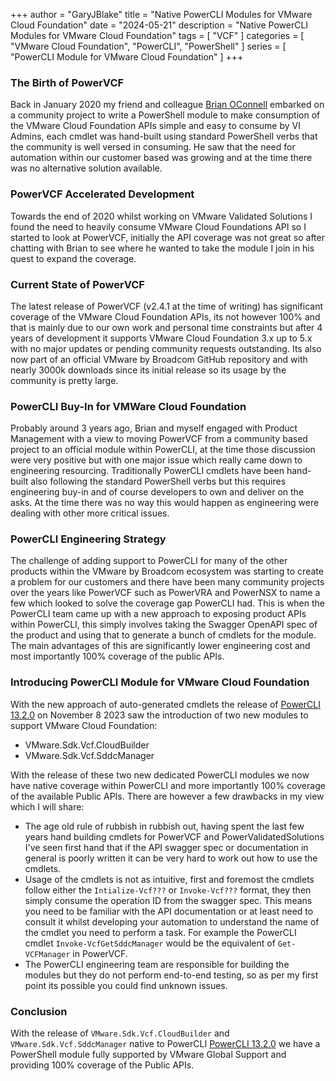+++
author = "GaryJBlake"
title = "Native PowerCLI Modules for VMware Cloud Foundation"
date = "2024-05-21"
description = "Native PowerCLI Modules for VMware Cloud Foundation"
tags = [
    "VCF"
]
categories = [
    "VMware Cloud Foundation",
    "PowerCLI",
    "PowerShell"
]
series = [
    "PowerCLI Module for VMware Cloud Foundation"
]
+++

### The Birth of PowerVCF

Back in January 2020 my friend and colleague [Brian OConnell](https://lifeofbrianoc.com) embarked on a community project to write a PowerShell module to make consumption of the VMware Cloud Foundation APIs simple and easy to consume by VI Admins, each cmdlet was hand-built using standard PowerShell verbs that the community is well versed in consuming. He saw that the need for automation within our customer based was growing and at the time there was no alternative solution available.

### PowerVCF Accelerated Development

Towards the end of 2020 whilst working on VMware Validated Solutions I found the need to heavily consume VMware Cloud Foundations API so I started to look at PowerVCF, initially the API coverage was not great so after chatting with Brian to see where he wanted to take the module I join in his quest to expand the coverage.

### Current State of PowerVCF

The latest release of PowerVCF (v2.4.1 at the time of writing) has significant coverage of the VMware Cloud Foundation APIs, its not however 100% and that is mainly due to our own work and personal time constraints but after 4 years of development it supports VMware Cloud Foundation 3.x up to 5.x with no major updates or pending community requests outstanding. Its also now part of an official VMware by Broadcom GitHub repository and with nearly 3000k downloads since its initial release so its usage by the community is pretty large.

### PowerCLI Buy-In for VMWare Cloud Foundation

Probably around 3 years ago, Brian and myself engaged with Product Management with a view to moving PowerVCF from a community based project to an official module within PowerCLI, at the time those discussion were very positive but with one major issue which really came down to engineering resourcing. Traditionally PowerCLI cmdlets have been hand-built also following the standard PowerShell verbs but this requires engineering buy-in and of course developers to own and deliver on the asks. At the time there was no way this would happen as engineering were dealing with other more critical issues.

### PowerCLI Engineering Strategy

The challenge of adding support to PowerCLI for many of the other products within the VMware by Broadcom ecosystem was starting to create a problem for our customers and there have been many community projects over the years like PowerVCF such as PowerVRA and PowerNSX to name a few which looked to solve the coverage gap PowerCLI had. This is when the PowerCLI team came up with a new approach to exposing product APIs within PowerCLI, this simply involves taking the Swagger OpenAPI spec of the product and using that to generate a bunch of cmdlets for the module. The main advantages of this are significantly lower engineering cost and most importantly 100% coverage of the public APIs.

### Introducing PowerCLI Module for VMware Cloud Foundation

With the new approach of auto-generated cmdlets the release of [PowerCLI 13.2.0](https://vdc-download.vmware.com/vmwb-repository/dcr-public/c59c5417-e2df-4c49-a5c2-24bc430a7817/806e6648-4c8d-4c37-9925-3998100e421a/vmware-powercli-1321-release-notes.html) on November 8 2023 saw the introduction of two new modules to support VMware Cloud Foundation:

* VMware.Sdk.Vcf.CloudBuilder
* VMware.Sdk.Vcf.SddcManager

With the release of these two new dedicated PowerCLI modules we now have native coverage within PowerCLI and more importantly 100% coverage of the available Public APIs. There are however a few drawbacks in my view which I will share:

* The age old rule of rubbish in rubbish out, having spent the last few years hand building cmdlets for PowerVCF and PowerValidatedSolutions I've seen first hand that if the API swagger spec or documentation in general is poorly written it can be very hard to work out how to use the cmdlets.
* Usage of the cmdlets is not as intuitive, first and foremost the cmdlets follow either the `Intialize-Vcf???` or `Invoke-Vcf???` format, they then simply consume the operation ID from the swagger spec. This means you need to be familiar with the API documentation or at least need to consult it whilst developing your automation to understand the name of the cmdlet you need to perform a task. For example the PowerCLI cmdlet `Invoke-VcfGetSddcManager` would be the equivalent of `Get-VCFManager` in PowerVCF.
* The PowerCLI engineering team are responsible for building the modules but they do not perform end-to-end testing, so as per my first point its possible you could find unknown issues.

### Conclusion

With the release of `VMware.Sdk.Vcf.CloudBuilder` and `VMware.Sdk.Vcf.SddcManager` native to PowerCLI [PowerCLI 13.2.0](https://www.powershellgallery.com/packages/VMware.PowerCLI) we have a PowerShell module fully supported by VMware Global Support and providing 100% coverage of the Public APIs.
